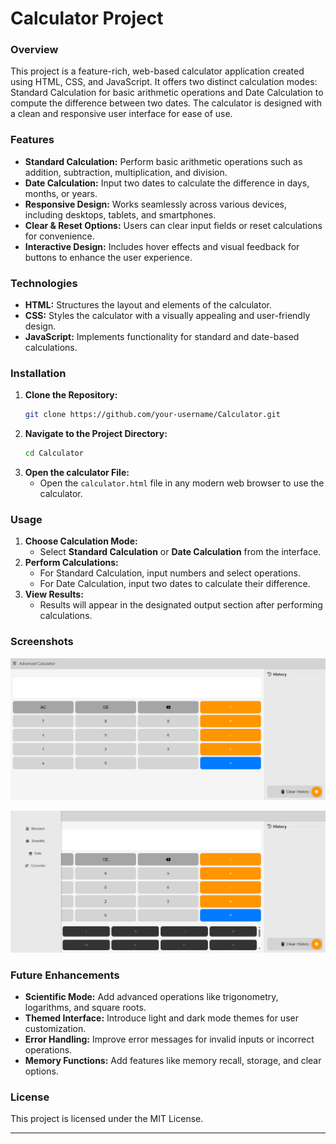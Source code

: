 # Calculator Project

### **Overview**  
This project is a feature-rich, web-based calculator application created using HTML, CSS, and JavaScript. It offers two distinct calculation modes: Standard Calculation for basic arithmetic operations and Date Calculation to compute the difference between two dates. The calculator is designed with a clean and responsive user interface for ease of use.  

### **Features**  
- **Standard Calculation:** Perform basic arithmetic operations such as addition, subtraction, multiplication, and division.  
- **Date Calculation:** Input two dates to calculate the difference in days, months, or years.  
- **Responsive Design:** Works seamlessly across various devices, including desktops, tablets, and smartphones.  
- **Clear & Reset Options:** Users can clear input fields or reset calculations for convenience.  
- **Interactive Design:** Includes hover effects and visual feedback for buttons to enhance the user experience.  

### **Technologies**  
- **HTML:** Structures the layout and elements of the calculator.  
- **CSS:** Styles the calculator with a visually appealing and user-friendly design.  
- **JavaScript:** Implements functionality for standard and date-based calculations.  

### **Installation**  
1. **Clone the Repository:**  
   ```bash  
   git clone https://github.com/your-username/Calculator.git  
   ```  
2. **Navigate to the Project Directory:**  
   ```bash  
   cd Calculator  
   ```  
3. **Open the calculator File:**  
   - Open the `calculator.html` file in any modern web browser to use the calculator.  

### **Usage**  
1. **Choose Calculation Mode:**  
   - Select **Standard Calculation** or **Date Calculation** from the interface.  
2. **Perform Calculations:**  
   - For Standard Calculation, input numbers and select operations.  
   - For Date Calculation, input two dates to calculate their difference.  
3. **View Results:**  
   - Results will appear in the designated output section after performing calculations.  

### **Screenshots**  

![Standard](screenshots/standard.png)


![DateCalculation](screenshots/DateCalculation.png)
  

### **Future Enhancements**  
- **Scientific Mode:** Add advanced operations like trigonometry, logarithms, and square roots.  
- **Themed Interface:** Introduce light and dark mode themes for user customization.  
- **Error Handling:** Improve error messages for invalid inputs or incorrect operations.  
- **Memory Functions:** Add features like memory recall, storage, and clear options.  

### **License**  
This project is licensed under the MIT License.  

---  
